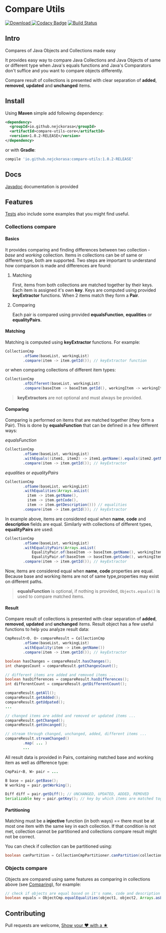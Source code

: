 # Compare Utils

[ ![Download](https://maven-badges.herokuapp.com/maven-central/io.github.nejckorasa/compare-utils-core/badge.svg) ](https://maven-badges.herokuapp.com/maven-central/io.github.nejckorasa/compare-utils-core)
[![Codacy Badge](https://api.codacy.com/project/badge/Grade/48793689ebd14073b3875b427792404d)](https://www.codacy.com/app/nejckorasa/compare-utils?utm_source=github.com&amp;utm_medium=referral&amp;utm_content=nejckorasa/compare-utils&amp;utm_campaign=Badge_Grade)
[![Build Status](https://travis-ci.com/nejckorasa/compare-utils.svg?branch=master)](https://travis-ci.com/nejckorasa/compare-utils)

## Intro 

Compares of Java Objects and Collections made easy

It provides easy way to compare Java Collections and Java Objects of same or different type when Java's equals functions and Java's Comparators don't suffice and you want to compare objects differently. 

Compare result of collections is presented with clear separation of **added**, **removed**, **updated** and **unchanged** items.

## Install 

Using **Maven** simple add following dependency:

```xml
<dependency>
  <groupId>io.github.nejckorasa</groupId>
  <artifactId>compare-utils-core</artifactId>
  <version>1.0.2-RELEASE</version>
</dependency>
```

or with **Gradle**:

```gradle
compile 'io.github.nejckorasa:compare-utils:1.0.2-RELEASE'
```

## Docs

[Javadoc](https://nejckorasa.github.io/compare-utils/) documentation is provided

## Features

[Tests](https://github.com/nejckorasa/compare-utils/tree/master/compare-utils-tests/src/test/java/io/github/nejckorasa) also include some examples that you might find useful.

### Collections compare

#### Basics

It provides comparing and finding differences between two collection - _base_ and _working_ collection. Items in collections can be of same or different type, both are supported. Two steps are important to understand how comparison is made and differences are found:

1. Matching

   First, items from both collections are matched together by their keys. Each item is assigned it's own **key**. Keys are computed using provided **keyExtractor** functions. When 2 items match they form a **Pair**.

2. Comparing

   Each pair is compared using provided **equalsFunction**, **equalities** or **equalityPairs**.

#### Matching

Matching is computed using **keyExtractor** functions. For example:

```java
CollectionCmp
        .ofSame(baseList, workingList)
        .compare(item -> item.getId()); // keyExtractor function
```
or when comparing collections of different item types:

```java
CollectionCmp
        .ofDifferent(baseList, workingList)
        .compare(baseItem -> baseItem.getId(), workingItem -> workingItem.getId()); // keyExtractor functions for base and working items
```

> **keyExtractors** are not optional and must always be provided.

#### Comparing

Comparing is performed on items that are matched together (they form a Pair). This is done by **equalsFunction** that can be defined in a few different ways:

_equalsFunction_

```java
CollectionCmp
        .ofSame(baseList, workingList)
        .withEquals((item1, item2) -> item1.getName().equals(item2.getName())) // equalsFunction
        .compare(item -> item.getId()); // keyExtractor
```

_equalities_ or _equalityPairs_

```java
CollectionCmp
        .ofSame(baseList, workingList)
        .withEqualities(Arrays.asList(
          item -> item.getName(), 
          item -> item.getCode(), 
          item -> item.getDescription())) // equalities
        .compare(item -> item.getId()); // keyExtractor
```

In example above, items are considered equal when **name**, **code** and **description** fields are equal. Similarly with collections of different types, **equalityPairs** are used:

```java
CollectionCmp
        .ofSame(baseList, workingList)
        .withEqualityPairs(Arrays.asList(
            EqualityPair.of(baseItem -> baseItem.getName(), workingItem -> workingItem.getData().getName()),
            EqualityPair.of(baseItem -> baseItem.getCode(), workingItem -> workingItem.getData().getCode()))) // equalityPairs
        .compare(item -> item.getId()); // keyExtractor
```
Now, items are considered equal when **name**, **code** properties are equal. Because base and working items are not of same type,properties may exist on different paths.

> **equalsFunction** is optional, if nothing is provided, `Objects.equals()` is used to compare matched items.

#### Result

Compare result of collections is presented with clear separation of **added**, **removed**, **updated** and **unchanged** items. Result object has a few useful functions to help you analyze result data:

```java
CmpResult<O, O> compareResult = CollectionCmp
        .ofSame(baseList, workingList)
        .withEquality(item -> item.getName())
        .compare(item -> item.getId()); // keyExtractor

boolean hasChanges = compareResult.hasChanges();
int changesCount = compareResult.getChangesCount();

// different items are added and removed items ...
boolean hasDifferences = compareResult.hasDifferences();
int differentCount = compareResult.getDifferentCount();

compareResult.getAll();
compareResult.getAdded();
compareResult.getUdpated();
...

// changed items are added and removed or updated items ...
compareResult.getChanged();
compareResult.getUncanged();

// stream through changed, unchanged, added, different items ...
compareResult.streamChanged()
        .map( ... )
        ...
```

All result data is provided in Pairs, containing matched base and working item as well as difference type:

```java
CmpPair<B, W> pair = ...

B base = pair.getBase();
W working = pair.getWorking();

Diff diff = pair.getDiff(); // UNCHANGED, UPDATED, ADDED, REMOVED
Serializable key = pair.getKey(); // key by which items are matched together
```

#### Partitioning 

Matching must be a **injective** function (in both ways) == there must be at most one item with the same key in each collection. If that condition is not met, collection cannot be partitioned and collections compare result might not be correct.

You can check if collection can be partitioned using:

```java
boolean canPartition = CollectionCmpPartitioner.canPartition(collection, keyExtractor)
```

### Objects compare

Objects are compared using same features as comparing in collections above (see [Comparing](https://github.com/nejckorasa/compare-utils/blob/master/README.md#comparing)), for example:

```java
// check if objects are equal based on it's name, code and description
boolean equals = ObjectCmp.equalEqualities(object1, object2, Arrays.asList(o -> o.getName(), o -> o.getCode(), o -> o.getDescription())));
```

## Contributing

Pull requests are welcome, [Show your ❤ with a ★](https://github.com/nejckorasa/compare-utils/stargazers)
